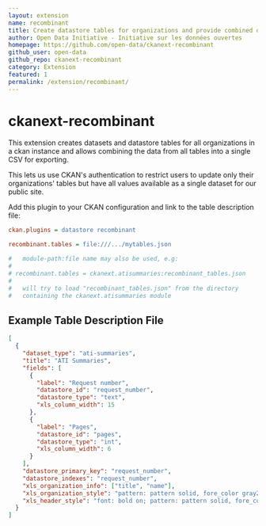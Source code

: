 ```yaml
---
layout: extension
name: recombinant
title: Create datastore tables for organizations and provide combined output
author: Open Data Initiative - Initiative sur les données ouvertes
homepage: https://github.com/open-data/ckanext-recombinant
github_user: open-data
github_repo: ckanext-recombinant
category: Extension
featured: 1
permalink: /extension/recombinant/
---
```



ckanext-recombinant
===================

This extension creates datasets and datastore tables for all
organizations in a ckan instance and allows combining the
data from all tables into a single CSV for exporting.

This lets us use CKAN's authentication to restrict users to
update only their organizations' tables but have all values
available as a single dataset for our public site.

Add this plugin to your CKAN configuration and link to the
table description file:

```ini
ckan.plugins = datastore recombinant

recombinant.tables = file:///.../mytables.json

#   module-path:file name may also be used, e.g:
#
# recombinant.tables = ckanext.atisummaries:recombinant_tables.json
#
#   will try to load "recombinant_tables.json" from the directory
#   containing the ckanext.atisummaries module
```


Example Table Description File
------------------------------

```json
[
  {
    "dataset_type": "ati-summaries",
    "title": "ATI Summaries",
    "fields": [
      {
        "label": "Request number",
        "datastore_id": "request_number",
        "datastore_type": "text",
        "xls_column_width": 15
      },
      {
        "label": "Pages",
        "datastore_id": "pages",
        "datastore_type": "int",
        "xls_column_width": 6
      }
    ],
    "datastore_primary_key": "request_number",
    "datastore_indexes": "request_number",
    "xls_organization_info": ["title", "name"],
    "xls_organization_style": "pattern: pattern solid, fore_color gray25;",
    "xls_header_style": "font: bold on; pattern: pattern solid, fore_color light_green;"
  }
]
```


